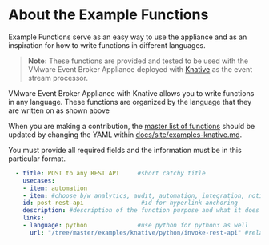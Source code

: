 # About the Example Functions

Example Functions serve as an easy way to use the appliance and as an
inspiration for how to write functions in different languages.

> **Note:** These functions are provided and tested to be used with the VMware
> Event Broker Appliance deployed with
> [Knative](https://vmweventbroker.io/kb/architecture) as the event stream
> processor. 

VMware Event Broker Appliance with Knative allows you to write functions in any
language. These functions are organized by the language that they are written on
as shown above

When you are making a contribution, the [master list of
functions](https://vmweventbroker.io/examples) should be updated by changing the
YAML within
[docs/site/examples-knative.md](./../docs/site/examples-knative.md).

You must provide all required fields and the information must be in this
particular format. 

```yaml
  - title: POST to any REST API     #short catchy title  
    usecases: 
    - item: automation
    - item: #choose b/w analytics, audit, automation, integration, notification, remediation and other
    id: post-rest-api                #id for hyperlink anchoring
    description: #description of the function purpose and what it does
    links: 
    - language: python              #use python for python3 as well
      url: "/tree/master/examples/knative/python/invoke-rest-api" #relative path to the function
```